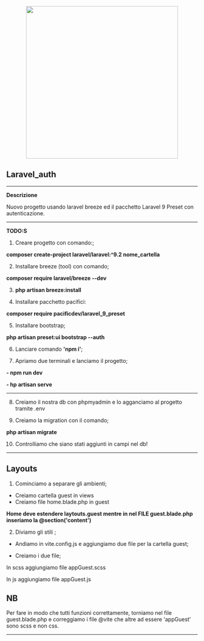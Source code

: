 <p align="center"><a href="https://laravel.com" target="_blank"><img src="https://raw.githubusercontent.com/laravel/art/master/logo-lockup/5%20SVG/2%20CMYK/1%20Full%20Color/laravel-logolockup-cmyk-red.svg" width="400"></a></p>

## Laravel_auth
------
**Descrizione**

Nuovo progetto usando laravel breeze ed il pacchetto Laravel 9 Preset con autenticazione.

---------
**TODO:S**

1. Creare progetto con comando:;

**composer create-project laravel/laravel:^9.2 nome_cartella**

2. Installare breeze (tool) con comando;

**composer require laravel/breeze --dev**

3. **php artisan breeze:install**

4. Installare pacchetto pacifici:

**composer require pacificdev/laravel_9_preset**

5. Installare bootstrap;

**php artisan preset:ui bootstrap --auth**

6. Lanciare comando **'npm i'**;

7. Apriamo due terminali e lanciamo il progetto;

**- npm run dev**

**- hp artisan serve**

----------------

8. Creiamo il nostra db con phpmyadmin e lo agganciamo al progetto tramite .env

9. Creiamo la migration con il comando;

**php artisan migrate**

10. Controlliamo che siano stati aggiunti in campi nel db!

-------

## Layouts

1. Cominciamo a separare gli ambienti;

- Creiamo cartella guest in views
- Creiamo file home.blade.php in guest

**Home deve estendere laytouts.guest mentre in nel FILE guest.blade.php inseriamo la @section('content')**

2. Diviamo gli stili ;

- Andiamo in vite.config.js e aggiungiamo due file per la cartella guest;

- Creiamo i due file; 

In scss aggiungiamo file appGuest.scss 

In js aggiungiamo file appGuest.js

## NB
Per fare in modo che tutti funzioni correttamente, torniamo nel file guest.blade.php e correggiamo i file @vite che altre ad essere 'appGuest' sono scss e non css.

----------


